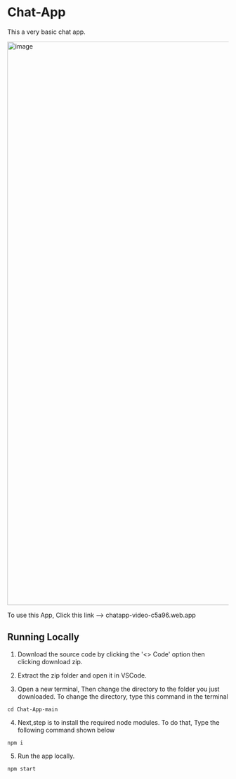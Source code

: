 # Chat-App

This a very basic chat app.

<img width="1280" alt="image" src="https://github.com/Pranav1703/Chat-App/assets/116703760/a61ff603-4fbf-40f3-8d55-2692c75a6f48">


To use this App, Click this link --> chatapp-video-c5a96.web.app

## Running Locally

1. Download the source code by clicking the '<> Code' option then clicking download zip.

2. Extract the zip folder and open it in VSCode.
 
3. Open a new terminal, Then change the directory to the folder you just downloaded.
To change the directory, type this command in the terminal
```
cd Chat-App-main
```

4. Next,step is to install the required node modules.
To do that, Type the following command shown below
```
npm i
```

5. Run the app locally.
```
npm start
```
